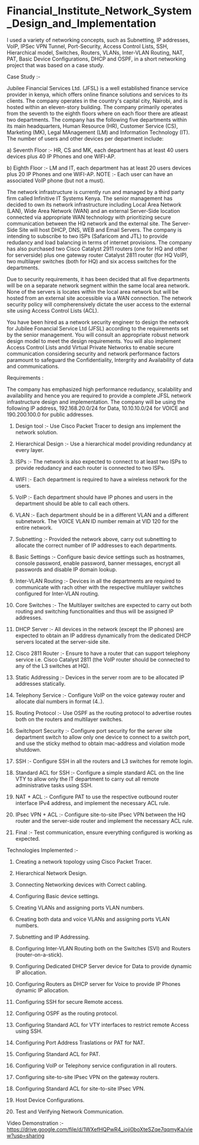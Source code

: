 # Financial_Institute_Network_System_Design_and_Implementation





I used a variety of networking concepts, such as Subnetting, IP addresses, VoIP, IPSec VPN Tunnel, Port-Security, Access Control Lists, SSH, Hierarchical model, Switches, Routers, VLANs, Inter-VLAN Routing, NAT, PAT, Basic Device Configurations, DHCP and OSPF, in a short networking project that was based on a case study.







Case Study :-




Jubilee Financial Services Ltd. (JFSL) is a well established finance service provider in kenya, which offers online finance solutions and services to its clients. The company operates in the country's capital city, Nairobi, and is hosted within an eleven-story building. The company primarily operates from the seventh to the eighth floors where on each floor there are atleast two departments. The company has the following five departments within its main headquarters, Human Resource (HR), Customer Service (CS), Marketing (MK), Legal MAnagement (LM) and Information Technology (IT). The number of users and other devices per department include:





a) Seventh Floor :- HR, CS and MK, each department has at least 40 users devices plus 40 IP Phones and one WIFI-AP.




b) Eighth Floor :-  LM and IT, each department has at least 20 users devices plus 20 IP Phones and one WIFI-AP. NOTE :- Each user can have an associated VoIP phone (but not a must).










The network infrastructure is currently run and managed by a third party firm called Infinitive IT Systems Kenya. The senior management has decided to own its network infrastructure including Local Area Network (LAN), Wide Area Network (WAN) and an external Server-Side location connected via appropriate WAN technology with prioritizing secure communication between the HQ network and the external site. The Server-Side Site will host DHCP, DNS, WEB and Email Servers. The company is intending to subscribe to two ISPs (Safaricom and JTL) to provide redudancy and load balancing in terms of internet provisions. The company has also purchased two Cisco Catalyst 2911 routers (one for HQ and other for serverside) plus one gateway router Catalyst 2811 router (for HQ VoIP), two multilayer switches (both for HQ) and six access switches for the departments.







Due to security requirements, it has been decided that all five departments will be on a separate network segment within the same local area network. None of the servers is locates within the local area network but will be hosted from an external site accessible via a WAN connection. The network security policy will compherensively dictate the user access to the external site using Access Control Lists (ACL).








You have been hired as a network security engineer to design the network for Jubilee Fonancial Service Ltd (JFSL) according to the requirements set by the senior management. You will consult an appropriate robust network design model to meet the design requirements. You will also implement Access Control Lists andd Virtual Private Networks to enable secure communication considering security and network performance factors paramount to safeguard the Confidentiality, Intergrity and Availability of data and communications.






Requirements :






The company has emphasized high performance redudancy, scalability and availability and hence you are required to provide a complete JFSL network infrastructure design and implementation. The company will be using the following IP address, 192.168.20.0/24 for Data, 10.10.10.0/24 for VOICE and 190.200.100.0 for public addresses.





1) Design tool :- Use Cisco Packet Tracer to design ans implement the network solution.






2) Hierarchical Design :- Use a hierarchical model providing redundancy at every layer.





3) ISPs :- The network is also expected to connect to at least two ISPs to provide redudancy and each router is connected to two ISPs.










4) WIFI :- Each department is required to have a wireless network for the users.











5) VoIP :- Each department should have IP phones and users in the department should be able to call each others.











6) VLAN :- Each department should be in a different VLAN and a different subnetwork. The VOICE VLAN ID number remain at VID 120 for the entire network.













7) Subnetting :- Provided the network above, carry out subnetting to allocate the correct number of IP addresses to each departments.












8) Basic Settings :- Configure basic device settings such as hostnames, console password, enable password, banner messages, encrypt all passwords and disable IP domain lookup.














9) Inter-VLAN Routing :- Devices in all the departments are required to communicate with rach other with the respective multilayer switches configured for Inter-VLAN routing.











10) Core Switches :- The Multilayer switches are expected to carry out both routing and switching functionalities and thus will be assigned IP addresses.












11) DHCP Server :- All devices in the network (except the IP phones) are expected to obtain an IP address dynamically from the dedicated DHCP servers located at the server-side site.






12) Cisco 2811 Router :- Ensure to have a router that can support telephony service i.e. Cisco Catalyst 2811 (the VoIP router should be connected to any of the L3 switches at HQ).










13) Static Addressing :- Devices in the server room are to be allocated IP addresses statically.










14) Telephony Service :- Configure VoIP on the voice gateway router and allocate dial numbers in format (4..).











15) Routing Protocol :- Use OSPF as the routing protocol to advertise routes both on the routers and multilayer switches.












16) Switchport Security :- Configure port security for the server site department switch to allow only one device to connect to a switch port, and use the sticky method to obtain mac-address and violation mode shutdown.










18) SSH :- Configure SSH in all the routers and L3 switches for remote login.











19) Standard ACL for SSH :- Configure a simple standard ACL on the line VTY to allow only the IT department to carry out all remote administrative tasks using SSH.











20) NAT + ACL :- Configure PAT to use the respective outbound router interface IPv4 address, and implement the necessary ACL rule.











21) IPsec VPN + ACL :- Configure site-to-site IPsec VPN between the HQ router and the server-side router and implement the necessary ACL rule.
















22) Final :- Test communication, ensure everything configured is working as expected.







Technologies Implemented :-






1. Creating a network topology using Cisco Packet Tracer.










2. Hierarchical Network Design.








3. Connecting Networking devices with Correct cabling.









4. Configuring Basic device settings.









5. Creating VLANs and assigning ports VLAN numbers.






6. Creating both data and voice VLANs and assigning ports VLAN numbers.





7. Subnetting and IP Addressing.








8. Configuring Inter-VLAN Routing both on the Switches (SVI) and Routers (router-on-a-stick).








9. Configuring Dedicated DHCP Server device for Data to provide dynamic IP allocation.









10. Configuring Routers as DHCP server for Voice to provide IP Phones dynamic IP allocation.











11. Configuring SSH for secure Remote access.









12. Configuring OSPF as the routing protocol.














13. Configuring Standard ACL for VTY interfaces to restrict remote Access using SSH.











14. Configuring Port Address Traslations or PAT for NAT.






15. Configuring Standard ACL for PAT.





16. Configuring VoIP or Telephony service configuration in all routers.






17. Configuring site-to-site IPsec VPN on the gateway routers.









18. Configuring Standard ACL for site-to-site IPsec VPN.







19. Host Device Configurations.








20. Test and Verifying Network Communication.





Video Demonstration :- https://drive.google.com/file/d/1WXefHQPwR4_ioji0boXteSZqe7qqmyKa/view?usp=sharing
